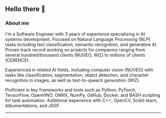 ## Hello there 👋

### About me

I'm a Software Engineer with 3 years of experience specializing in AI systems development. Focused on Natural Language Processing (NLP) tasks including text classification, semantic recognition, and generative AI. Proven track record working on projects for companies ranging from several hundred/thousand clients (NUVEO, WIZ) to millions of clients (CERENCE).

Experienced in related AI fields, including computer vision (NUVEO) with tasks like classification, segmentation, object detection, and character recognition in images, as well as text-to-speech generation (WIZ).

Proficient in key frameworks and tools such as Python, PyTorch, TensorFlow, OpenVINO, ONNX, NumPy, GitHub, Docker, and BASH scripting for task automation. Additional experience with C++, OpenCV, Scikit-learn, Albumentations, and JSGF.

---
